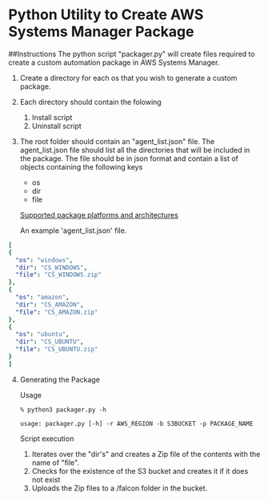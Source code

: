 # Python Utility to Create AWS Systems Manager Package

##Instructions
The python script "packager.py" will create files required to create a custom automation package in AWS Systems Manager. 

1) Create a directory for each os that you wish to generate a custom package. 

2) Each directory should contain the folowing
    1) Install script
    2) Uninstall script

3) The root folder should contain an "agent_list.json" file. The agent_list.json file should list all the directories 
    that will be included in the package.
    The file should be in json format and contain a list of objects containing the following keys 
    * os
    * dir
    * file
 
    [Supported package platforms and architectures](https://docs.aws.amazon.com/systems-manager/latest/userguide/distributor.html#what-is-a-package-platforms)

    An example 'agent_list.json' file. 
  ```yaml
[
  {
    "os": "windows",
    "dir": "CS_WINDOWS",
    "file": "CS_WINDOWS.zip"
  },
  {
    "os": "amazon",
    "dir": "CS_AMAZON",
    "file": "CS_AMAZON.zip"
  },
  {
    "os": "ubuntu",
    "dir": "CS_UBUNTU",
    "file": "CS_UBUNTU.zip"
  }
]
  ```

4) Generating the Package 
   
   Usage
    ```code
    % python3 packager.py -h

    usage: packager.py [-h] -r AWS_REGION -b S3BUCKET -p PACKAGE_NAME
   ```
    Script execution
    
    1) Iterates over the "dir's" and creates a Zip file of the contents with the name of "file".
    2) Checks for the existence of the S3 bucket and creates it if it does not exist
    3) Uploads the Zip files to a /falcon folder in the bucket.
    
    





